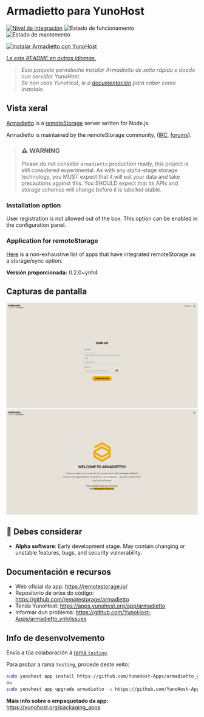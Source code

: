 <!--
NOTA: Este README foi creado automáticamente por <https://github.com/YunoHost/apps/tree/master/tools/readme_generator>
NON debe editarse manualmente.
-->

# Armadietto para YunoHost

[![Nivel de integración](https://dash.yunohost.org/integration/armadietto.svg)](https://dash.yunohost.org/appci/app/armadietto) ![Estado de funcionamento](https://ci-apps.yunohost.org/ci/badges/armadietto.status.svg) ![Estado de mantemento](https://ci-apps.yunohost.org/ci/badges/armadietto.maintain.svg)

[![Instalar Armadietto con YunoHost](https://install-app.yunohost.org/install-with-yunohost.svg)](https://install-app.yunohost.org/?app=armadietto)

*[Le este README en outros idiomas.](./ALL_README.md)*

> *Este paquete permíteche instalar Armadietto de xeito rápido e doado nun servidor YunoHost.*  
> *Se non usas YunoHost, le a [documentación](https://yunohost.org/install) para saber como instalalo.*

## Vista xeral

[Armadietto](https://github.com/remotestorage/armadietto/) is a [remoteStorage](https://remotestorage.io) server written for Node.js.

Armadietto is maintained by the remoteStorage community, ([IRC](https://web.libera.chat/#remotestorage), [forums](https://community.remotestorage.io/)).

> ### :warning: WARNING
> Please do not consider `armadietto` production ready, this project is still
> considered experimental.  As with any alpha-stage storage technology, you
> MUST expect that it will eat your data and take precautions against this. You
> SHOULD expect that its APIs and storage schemas will change before it is
> labelled stable.

### Installation option 

User registration is not allowed out of the box.
This option can be enabled in the configuration panel.

### Application for remoteStorage

[Here](https://remotestorage.io/apps/) is a non-exhaustive list of apps that have integrated remoteStorage as a storage/sync option.


**Versión proporcionada:** 0.2.0~ynh4

## Capturas de pantalla

![Captura de pantalla de Armadietto](./doc/screenshots/armadietto-signup.png)
![Captura de pantalla de Armadietto](./doc/screenshots/armadietto-welcome.png)

## :red_circle: Debes considerar

- **Alpha software**: Early development stage. May contain changing or unstable features, bugs, and security vulnerability.

## Documentación e recursos

- Web oficial da app: <https://remotestorage.io/>
- Repositorio de orixe do código: <https://github.com/remotestorage/armadietto>
- Tenda YunoHost: <https://apps.yunohost.org/app/armadietto>
- Informar dun problema: <https://github.com/YunoHost-Apps/armadietto_ynh/issues>

## Info de desenvolvemento

Envía a túa colaboración á [rama `testing`](https://github.com/YunoHost-Apps/armadietto_ynh/tree/testing).

Para probar a rama `testing`, procede deste xeito:

```bash
sudo yunohost app install https://github.com/YunoHost-Apps/armadietto_ynh/tree/testing --debug
ou
sudo yunohost app upgrade armadietto -u https://github.com/YunoHost-Apps/armadietto_ynh/tree/testing --debug
```

**Máis info sobre o empaquetado da app:** <https://yunohost.org/packaging_apps>
